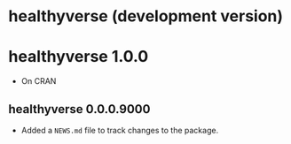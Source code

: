 # healthyverse (development version)

# healthyverse 1.0.0
* On CRAN

## healthyverse 0.0.0.9000

* Added a `NEWS.md` file to track changes to the package.
